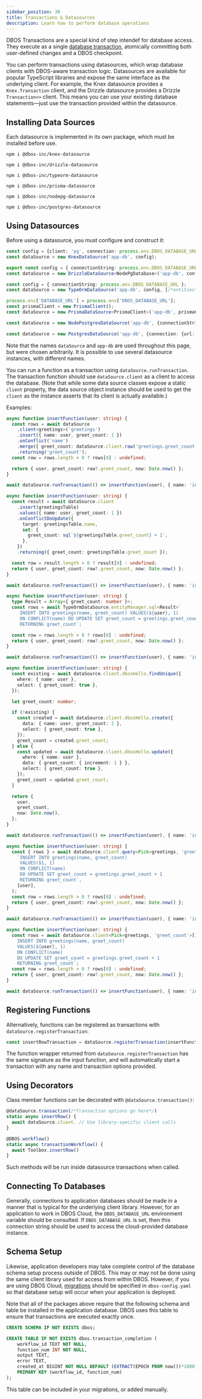 ```yaml
---
sidebar_position: 30
title: Transactions & Datasources
description: Learn how to perform database operations
---
```


DBOS Transactions are a special kind of step intendef for database access.  They execute as a single [database transaction](https://en.wikipedia.org/wiki/Database_transaction), atomically committing both user-defined changes and a DBOS checkpoint.

You can perform transactions using datasources, which wrap database clients with DBOS-aware transaction logic.  Datasources are available for popular TypeScript libraries and expose the same interface as the underlying client. For example, the Knex datasource provides a `Knex.Transaction` client, and the Drizzle datasource provides a Drizzle `Transaction<>` client. This means you can use your existing database statements&mdash;just use the transaction provided within the datasource.

## Installing Data Sources

Each datasource is implemented in its own package, which must be installed before use.

<Tabs groupId="database-clients">
<TabItem value="knex" label="Knex">

```shell
npm i @dbos-inc/knex-datasource
```

</TabItem>
<TabItem value="drizzle" label="Drizzle">

```shell
npm i @dbos-inc/drizzle-datasource
```

</TabItem>
<TabItem value="typeorm" label="TypeORM">

```shell
npm i @dbos-inc/typeorm-datasource
```


</TabItem>
<TabItem value="prisma" label="Prisma">

```shell
npm i @dbos-inc/prisma-datasource
```


</TabItem>
<TabItem value="node-postgres" label="node-postgres">

```shell
npm i @dbos-inc/nodepg-datasource
```


</TabItem>
<TabItem value="pg" label="Postgres.js">

```shell
npm i @dbos-inc/postgres-datasource
```


</TabItem>
</Tabs>

## Using Datasources

Before using a datasource, you must configure and construct it:

<Tabs groupId="database-clients">
<TabItem value="knex" label="Knex">


```typescript
const config = {client: 'pg', connection: process.env.DBOS_DATABASE_URL}
const dataSource = new KnexDataSource('app-db', config);
```

</TabItem>
<TabItem value="drizzle" label="Drizzle">

```typescript
export const config = { connectionString: process.env.DBOS_DATABASE_URL };
const dataSource = new DrizzleDataSource<NodePgDatabase>('app-db', config);
```

</TabItem>
<TabItem value="typeorm" label="TypeORM">

```typescript
const config = { connectionString: process.env.DBOS_DATABASE_URL };
const dataSource = new TypeOrmDataSource('app-db', config, [/*entities*/]);
```

</TabItem>
<TabItem value="prisma" label="Prisma">

```typescript
process.env['DATABASE_URL'] = process.env['DBOS_DATABASE_URL'];
const prismaClient = new PrismaClient();
const dataSource = new PrismaDataSource<PrismaClient>('app-db', prismaClient);
```

</TabItem>
<TabItem value="node-postgres" label="node-postgres">

```typescript
const dataSource = new NodePostgresDataSource('app-db', {connectionString: process.env.DBOS_DATABASE_URL});
```

</TabItem>
<TabItem value="pg" label="Postgres.js">

```typescript
const dataSource = new PostgresDataSource('app-db', {connection: {url: process.env.DBOS_DATABASE_URL}});
```

</TabItem>
</Tabs>

Note that the names `dataSource` and `app-db` are used throughout this page, but were chosen arbitrarily.  It is possible to use several datasource instances, with different names.

You can run a function as a transaction using `dataSource.runTransaction`.  The transaction function should use `dataSource.client` as a client to access the database.  (Note that while some data source classes expose a static `client` property, the data source object instance should be used to get the `client` as the instance asserts that its client is actually available.)

Examples:

<Tabs groupId="database-clients">
<TabItem value="knex" label="Knex">

```typescript
async function insertFunction(user: string) {
  const rows = await dataSource
    .client<greetings>('greetings')
    .insert({ name: user, greet_count: 1 })
    .onConflict('name')
    .merge({ greet_count: dataSource.client.raw('greetings.greet_count + 1') })
    .returning('greet_count');
  const row = rows.length > 0 ? rows[0] : undefined;

  return { user, greet_count: row?.greet_count, now: Date.now() };
}

await dataSource.runTransaction(() => insertFunction(user), { name: 'insertFunction' /*Transaction options go here*/ });
```

</TabItem>
<TabItem value="drizzle" label="Drizzle">

```typescript
async function insertFunction(user: string) {
  const result = await dataSource.client
    .insert(greetingsTable)
    .values({ name: user, greet_count: 1 })
    .onConflictDoUpdate({
      target: greetingsTable.name,
      set: {
        greet_count: sql`${greetingsTable.greet_count} + 1`,
      },
    })
    .returning({ greet_count: greetingsTable.greet_count });

  const row = result.length > 0 ? result[0] : undefined;
  return { user, greet_count: row?.greet_count, now: Date.now() };
}

await dataSource.runTransaction(() => insertFunction(user), { name: 'insertFunction' /*Transaction options go here*/ });
```

</TabItem>
<TabItem value="typeorm" label="TypeORM">

```typescript
async function insertFunction(user: string) {
  type Result = Array<{ greet_count: number }>;
  const rows = await TypeOrmDataSource.entityManager.sql<Result>`
     INSERT INTO greetings(name, greet_count) VALUES(${user}, 1)
     ON CONFLICT(name) DO UPDATE SET greet_count = greetings.greet_count + 1
     RETURNING greet_count`;

  const row = rows.length > 0 ? rows[0] : undefined;
  return { user, greet_count: row?.greet_count, now: Date.now() };
}

await dataSource.runTransaction(() => insertFunction(user), { name: 'insertFunction' /*Transaction options go here*/ });
```

</TabItem>
<TabItem value="prisma" label="Prisma">

```typescript
async function insertFunction(user: string) {
  const existing = await dataSource.client.dbosHello.findUnique({
    where: { name: user },
    select: { greet_count: true },
  });

  let greet_count: number;

  if (!existing) {
    const created = await dataSource.client.dbosHello.create({
      data: { name: user, greet_count: 1 },
      select: { greet_count: true },
    });
    greet_count = created.greet_count;
  } else {
    const updated = await dataSource.client.dbosHello.update({
      where: { name: user },
      data: { greet_count: { increment: 1 } },
      select: { greet_count: true },
    });
    greet_count = updated.greet_count;
  }

  return {
    user,
    greet_count,
    now: Date.now(),
  };
}

await dataSource.runTransaction(() => insertFunction(user), { name: 'insertFunction' /*Transaction options go here*/ });
```

</TabItem>
<TabItem value="node-postgres" label="node-postgres">

```typescript
async function insertFunction(user: string) {
  const { rows } = await dataSource.client.query<Pick<greetings, 'greet_count'>>(
    `INSERT INTO greetings(name, greet_count) 
     VALUES($1, 1) 
     ON CONFLICT(name)
     DO UPDATE SET greet_count = greetings.greet_count + 1
     RETURNING greet_count`,
    [user],
  );
  const row = rows.length > 0 ? rows[0] : undefined;
  return { user, greet_count: row?.greet_count, now: Date.now() };
}

await dataSource.runTransaction(() => insertFunction(user), { name: 'insertFunction' /*Transaction options go here*/ });
```

</TabItem>
<TabItem value="pg" label="Postgres.js">

```typescript
async function insertFunction(user: string) {
  const rows = await dataSource.client<Pick<greetings, 'greet_count'>[]>`
    INSERT INTO greetings(name, greet_count) 
    VALUES(${user}, 1) 
    ON CONFLICT(name)
    DO UPDATE SET greet_count = greetings.greet_count + 1
    RETURNING greet_count`;
  const row = rows.length > 0 ? rows[0] : undefined;
  return { user, greet_count: row?.greet_count, now: Date.now() };
}

await dataSource.runTransaction(() => insertFunction(user), { name: 'insertFunction' /*Transaction options go here*/ });
```

</TabItem>
</Tabs>

## Registering Functions

Alternatively, functions can be registered as transactions with `dataSource.registerTransaction`:

```typescript
const insertRowTransaction = dataSource.registerTransaction(insertFunction, {/*Transaction options go here*/});
```

The function wrapper returned from `dataSource.registerTransaction` has the same signature as the input function, and will automatically start a transaction with any name and transaction options provided.

## Using Decorators

Class member functions can be decorated with `@dataSource.transaction()`:

```typescript
@dataSource.transaction(/*Transaction options go here*/)
static async insertRow() {
  await dataSource.client. // Use library-specific client calls
}

@DBOS.workflow()
static async transactionWorkflow() {
  await Toolbox.insertRow()
}
```

Such methods will be run inside datasource transactions when called.

## Connecting To Databases
Generally, connections to application databases should be made in a manner that is typical for the underlying client library.  However, for an application to work in DBOS Cloud, the `DBOS_DATABASE_URL` environment variable should be consulted.  If `DBOS_DATABASE_URL` is set, then this connection string should be used to access the cloud-provided database instance.

## Schema Setup
Likewise, application developers may take complete control of the database schema setup process outside of DBOS.  This may or may not be done using the same client library used for access from within DBOS.  However, if you are using DBOS Cloud, [migrations](../reference/configuration.md#database-section) should be specified in `dbos-config.yaml` so that database setup will occur when your application is deployed.

Note that all of the packages above require that the following schema and table be installed in the application database.  DBOS uses this table to ensure that transactions are executed exactly once.

```sql
CREATE SCHEMA IF NOT EXISTS dbos;

CREATE TABLE IF NOT EXISTS dbos.transaction_completion (
    workflow_id TEXT NOT NULL,
    function_num INT NOT NULL,
    output TEXT,
    error TEXT,
    created_at BIGINT NOT NULL DEFAULT (EXTRACT(EPOCH FROM now())*1000)::bigint,
    PRIMARY KEY (workflow_id, function_num)
);
```

This table can be included in your migrations, or added manually.